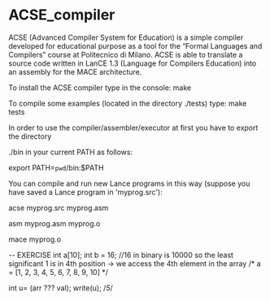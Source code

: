 # ACSE_compiler
ACSE (Advanced Compiler System for Education) is a simple compiler developed for educational purpose as a tool for the “Formal Languages and Compilers” course at Politecnico di Milano.
ACSE is able to translate a source code written in LanCE 1.3 (Language for Compilers Education) into an assembly for the MACE architecture.


To install the ACSE compiler type in the console: make

To compile some examples (located in the directory ./tests) type: make tests

In order to use the compiler/assembler/executor at first you have to export the directory 

./bin in your current PATH as follows:

export PATH=`pwd`/bin:$PATH

You can compile and run new Lance programs in this way (suppose you have saved a Lance program in 'myprog.src'):

acse myprog.src myprog.asm

asm myprog.asm myprog.o

mace myprog.o

--
EXERCISE
int a[10];
int b = 16; //16 in binary is 10000 so the least significant 1 is in 4th position -> we access the 4th element in the array
/* a = [1, 2, 3, 4, 5, 6, 7, 8, 9, 10] */

int u= (arr ??? val);
write(u); 
/*5*/
